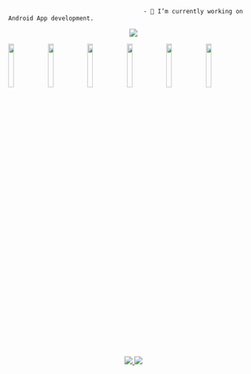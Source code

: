 
                                          - 🔭 I’m currently working on Android App development. 


<p align="center">
  <a href="https://github.com/getActivity">
    <img src="https://github-readme-stats.vercel.app/api?username=dahui888&count_private=true&show_icons=true&hide=contribs&include_all_commits=true&theme=vue" />
  </a>
</p>

<p>  
  <code><img width="15%" src="https://www.vectorlogo.zone/logos/android/android-ar21.svg"></code>
  <code><img width="15%" src="https://www.vectorlogo.zone/logos/java/java-ar21.svg"></code>
  <code><img width="15%" src="https://www.vectorlogo.zone/logos/kotlinlang/kotlinlang-ar21.svg"></code>
  <code><img width="15%" src="https://www.vectorlogo.zone/logos/sqlite/sqlite-ar21.svg"></code>
  <code><img width="15%" src="https://www.vectorlogo.zone/logos/git-scm/git-scm-ar21.svg"></code>
  <code><img width="15%" src="https://www.vectorlogo.zone/logos/github/github-ar21.svg"></code>
</p>

   <br/>
<p align="center">
  <a href="https://www.jianshu.com/u/37d88b909f3b">
    <img src="https://img.shields.io/badge/🔥%20简书地址-brightness.svg" />
  </a>
  <a href="https://github.com/dahui888">
    <img src="https://komarev.com/ghpvc/?username=dahui888&color=brightgreen&label=👁%20Views" />
  </a>  
</p>

